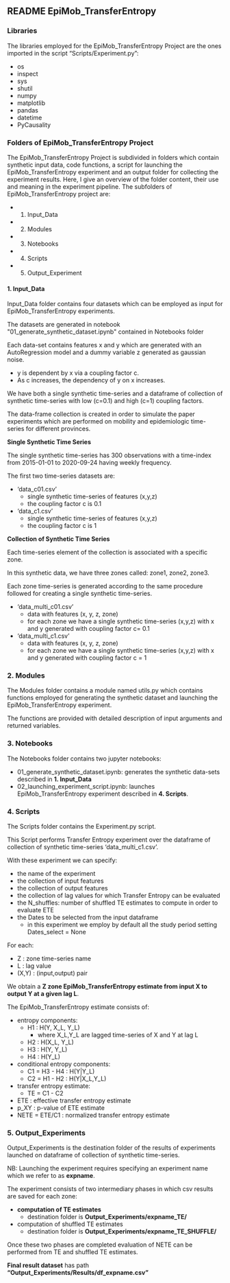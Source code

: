 ## README EpiMob_TransferEntropy

### Libraries 

The libraries employed for the EpiMob_TransferEntropy Project are the ones imported in the script “Scripts/Experiment.py”: 

- os
- inspect 
- sys 
- shutil
- numpy
- matplotlib
- pandas
- datetime
- PyCausality


### Folders of EpiMob_TransferEntropy Project 

The EpiMob_TransferEntropy Project is subdivided in folders which contain synthetic input data, code functions, a script for launching the EpiMob_TransferEntropy experiment and an output folder for collecting the experiment results. 
Here, I give an overview of the folder content, their use and meaning in the experiment pipeline. The subfolders of EpiMob_TransferEntropy project are: 

- 1. Input_Data
- 2. Modules
- 3. Notebooks
- 4. Scripts
- 5. Output_Experiment

#### 1. Input_Data 

Input_Data folder contains four datasets which can be employed as input for EpiMob_TransferEntropy experiments.

The datasets are generated in notebook "01_generate_synthetic_dataset.ipynb" contained in Notebooks folder

Each data-set contains features x and y which are generated with an AutoRegression model and a dummy variable z generated as gaussian noise. 
- y is dependent by x via a coupling factor c.
- As c increases, the dependency of y on x increases. 

We have both a single synthetic time-series and a dataframe of collection of synthetic time-series with low (c=0.1) and high (c=1) coupling factors. 

The data-frame collection is created in order to simulate the paper experiments which are performed on mobility and epidemiologic time-series for different provinces. 

**Single Synthetic Time Series**

The single synthetic time-series has 300 observations with a time-index from 2015-01-01 to 2020-09-24 having weekly frequency. 

The first two time-series datasets are: 

- ‘data_c01.csv’
	- single synthetic time-series of features (x,y,z)
	- the coupling factor c is 0.1 
- ‘data_c1.csv’ 
	- single synthetic time-series of features (x,y,z) 
	- the coupling factor c is 1 

**Collection of Synthetic Time Series**

Each time-series element of the collection is associated with a specific zone. 

In this synthetic data, we have three zones called: zone1, zone2, zone3. 

Each zone time-series is generated according to the same procedure followed for creating a single synthetic time-series. 

- ‘data_multi_c01.csv’
	- data with features (x, y, z, zone)
	- for each zone we have a single synthetic time-series (x,y,z) with x and y generated with coupling factor c= 0.1 
- ‘data_multi_c1.csv’
	- data with features (x, y, z, zone)
	- for each zone we have a single synthetic time-series (x,y,z) with x and y generated with coupling factor c = 1 

### 2. Modules 

The Modules folder contains a module named utils.py which contains functions employed for generating the synthetic dataset and launching the EpiMob_TransferEntropy experiment. 

The functions are provided with detailed description of input arguments and returned variables. 

### 3. Notebooks

The Notebooks folder contains two jupyter notebooks: 
- 01_generate_synthetic_dataset.ipynb: 
generates the synthetic data-sets described in **1. Input_Data**
- 02_launching_experiment_script.ipynb: launches EpiMob_TransferEntropy experiment described in **4. Scripts**.  

### 4. Scripts

The Scripts folder contains the Experiment.py script. 

This Script performs Transfer Entropy experiment over the dataframe of collection of synthetic time-series ‘data_multi_c1.csv’.

With these experiment we can specify:
- the name of the experiment
- the collection of input features
- the collection of output features
- the collection of lag values for which Transfer Entropy can be evaluated
- the N_shuffles: number of shuffled TE estimates to compute in order to evaluate ETE
- the Dates to be selected from the input dataframe
	- in this experiment we employ by default all the study period setting Dates_select = None 

For each: 
- Z : zone time-series name 
- L : lag value
- (X,Y) : (input,output) pair 

We obtain a  **Z zone EpiMob_TransferEntropy estimate from input X to output Y at a given lag L**. 

The EpiMob_TransferEntropy estimate consists of: 
- entropy components: 
	- H1 : H(Y, X_L, Y_L)
		- where X_L,Y_L are lagged time-series of X and Y at lag L   
	- H2 : H(X_L, Y_L)
	- H3 : H(Y, Y_L)
	- H4 : H(Y_L)
- conditional entropy components:
	- C1 = H3 - H4 : H(Y|Y_L)
	- C2 = H1 - H2 : H(Y|X_L,Y_L)
- transfer entropy estimate:
	- TE = C1 - C2
- ETE   : effective transfer entropy estimate
- p_XY : p-value of ETE estimate
- NETE = ETE/C1 : normalized transfer entropy estimate

### 5. Output_Experiments

Output_Experiments is the destination folder of the results of experiments launched on dataframe of collection of synthetic time-series. 

NB: Launching the experiment requires specifying an experiment name which we refer to as **expname**.


The experiment consists of two intermediary phases in which csv results are saved for each zone:
- **computation of TE estimates**
	- destination folder is  **Output_Experiments/expname_TE/**
- computation of shuffled TE estimates
	- destination folder is  **Output_Experiments/expname_TE_SHUFFLE/**

Once these two phases are completed evaluation of NETE can be performed from TE and shuffled TE estimates. 

**Final result dataset** has path **“Output_Experiments/Results/df_expname.csv”**  






